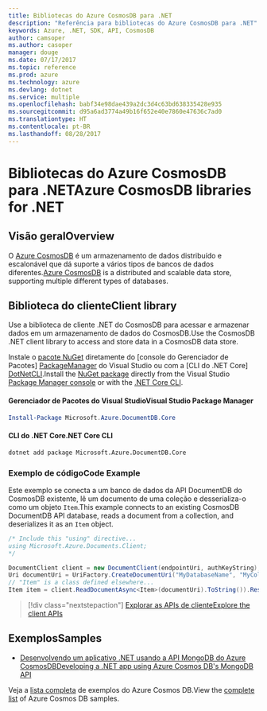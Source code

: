 ```yaml
---
title: Bibliotecas do Azure CosmosDB para .NET
description: "Referência para bibliotecas do Azure CosmosDB para .NET"
keywords: Azure, .NET, SDK, API, CosmosDB
author: camsoper
ms.author: casoper
manager: douge
ms.date: 07/17/2017
ms.topic: reference
ms.prod: azure
ms.technology: azure
ms.devlang: dotnet
ms.service: multiple
ms.openlocfilehash: babf34e98dae439a2dc3d4c63bd638335428e935
ms.sourcegitcommit: d95a6ad3774a49b16f652e40e7860e47636c7ad0
ms.translationtype: HT
ms.contentlocale: pt-BR
ms.lasthandoff: 08/28/2017
---
```

# <a name="azure-cosmosdb-libraries-for-net"></a><span data-ttu-id="01b5d-104">Bibliotecas do Azure CosmosDB para .NET</span><span class="sxs-lookup"><span data-stu-id="01b5d-104">Azure CosmosDB libraries for .NET</span></span>

## <a name="overview"></a><span data-ttu-id="01b5d-105">Visão geral</span><span class="sxs-lookup"><span data-stu-id="01b5d-105">Overview</span></span>

<span data-ttu-id="01b5d-106">O [Azure CosmosDB](https://docs.microsoft.com/azure/cosmos-db/introduction) é um armazenamento de dados distribuído e escalonável que dá suporte a vários tipos de bancos de dados diferentes.</span><span class="sxs-lookup"><span data-stu-id="01b5d-106">[Azure CosmosDB](https://docs.microsoft.com/azure/cosmos-db/introduction) is a distributed and scalable data store, supporting multiple different types of databases.</span></span>

## <a name="client-library"></a><span data-ttu-id="01b5d-107">Biblioteca do cliente</span><span class="sxs-lookup"><span data-stu-id="01b5d-107">Client library</span></span>

<span data-ttu-id="01b5d-108">Use a biblioteca de cliente .NET do CosmosDB para acessar e armazenar dados em um armazenamento de dados do CosmosDB.</span><span class="sxs-lookup"><span data-stu-id="01b5d-108">Use the CosmosDB .NET client library to access and store data in a CosmosDB data store.</span></span>

<span data-ttu-id="01b5d-109">Instale o [pacote NuGet](https://www.nuget.org/packages/Microsoft.Azure.DocumentDB.Core) diretamente do [console do Gerenciador de Pacotes] [ PackageManager] do Visual Studio ou com a [CLI do .NET Core] [DotNetCLI].</span><span class="sxs-lookup"><span data-stu-id="01b5d-109">Install the [NuGet package](https://www.nuget.org/packages/Microsoft.Azure.DocumentDB.Core) directly from the Visual Studio [Package Manager console][PackageManager] or with the [.NET Core CLI][DotNetCLI].</span></span>

#### <a name="visual-studio-package-manager"></a><span data-ttu-id="01b5d-110">Gerenciador de Pacotes do Visual Studio</span><span class="sxs-lookup"><span data-stu-id="01b5d-110">Visual Studio Package Manager</span></span>

```powershell
Install-Package Microsoft.Azure.DocumentDB.Core
```

#### <a name="net-core-cli"></a><span data-ttu-id="01b5d-111">CLI do .NET Core</span><span class="sxs-lookup"><span data-stu-id="01b5d-111">.NET Core CLI</span></span>

```bash
dotnet add package Microsoft.Azure.DocumentDB.Core
```

### <a name="code-example"></a><span data-ttu-id="01b5d-112">Exemplo de código</span><span class="sxs-lookup"><span data-stu-id="01b5d-112">Code Example</span></span>

<span data-ttu-id="01b5d-113">Este exemplo se conecta a um banco de dados da API DocumentDB do CosmosDB existente, lê um documento de uma coleção e desserializa-o como um objeto `Item`.</span><span class="sxs-lookup"><span data-stu-id="01b5d-113">This example connects to an existing CosmosDB DocumentDB API database, reads a document from a collection, and deserializes it as an `Item` object.</span></span>

```csharp
/* Include this "using" directive...
using Microsoft.Azure.Documents.Client;
*/

DocumentClient client = new DocumentClient(endpointUri, authKeyString);
Uri documentUri = UriFactory.CreateDocumentUri("MyDatabaseName", "MyCollectionName", "DocumentId");
// "Item" is a class defined elsewhere...
Item item = client.ReadDocumentAsync<Item>(documentUri).ToString()).Result;
```

> [!div class="nextstepaction"]
> [<span data-ttu-id="01b5d-114">Explorar as APIs de cliente</span><span class="sxs-lookup"><span data-stu-id="01b5d-114">Explore the client APIs</span></span>](/dotnet/api/overview/azure/cosmosdb/client)

## <a name="samples"></a><span data-ttu-id="01b5d-115">Exemplos</span><span class="sxs-lookup"><span data-stu-id="01b5d-115">Samples</span></span>

* [<span data-ttu-id="01b5d-116">Desenvolvendo um aplicativo .NET usando a API MongoDB do Azure CosmosDB</span><span class="sxs-lookup"><span data-stu-id="01b5d-116">Developing a .NET app using Azure Cosmos DB's MongoDB API</span></span>](https://azure.microsoft.com/en-us/resources/samples/azure-cosmos-db-mongodb-dotnet-getting-started/)

<span data-ttu-id="01b5d-117">Veja a [lista completa](https://azure.microsoft.com/en-us/resources/samples/?platform=dotnet&term=cosmosdb) de exemplos do Azure Cosmos DB.</span><span class="sxs-lookup"><span data-stu-id="01b5d-117">View the [complete list](https://azure.microsoft.com/en-us/resources/samples/?platform=dotnet&term=cosmosdb) of Azure Cosmos DB samples.</span></span>

[PackageManager]: https://docs.microsoft.com/nuget/tools/package-manager-console
[DotNetCLI]: https://docs.microsoft.com/en-us/dotnet/core/tools/dotnet-add-package
